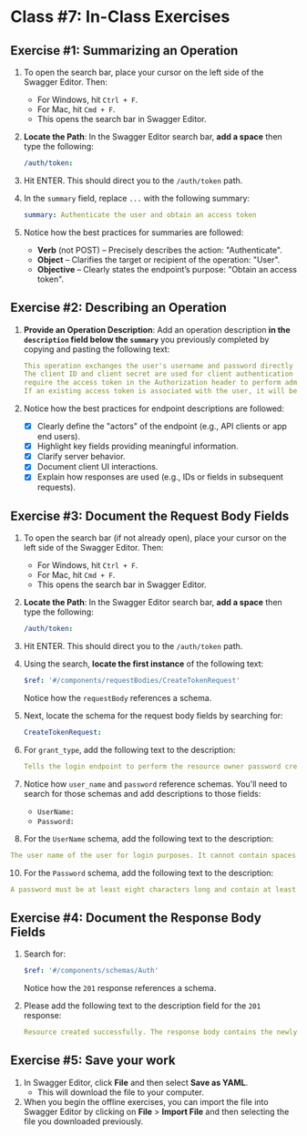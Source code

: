 # Class #7: In-Class Exercises

## Exercise #1: Summarizing an Operation

1. To open the search bar, place your cursor on the left side of the Swagger Editor. Then:

   - For Windows, hit `Ctrl + F`.
   - For Mac, hit `Cmd + F`.
   - This opens the search bar in Swagger Editor.

2. **Locate the Path**: In the Swagger Editor search bar, **add a space** then type the following:

   ```yaml
   /auth/token:
   ```

3. Hit ENTER. This should direct you to the `/auth/token` path.
4. In the `summary` field, replace `...` with the following summary:

   ```yaml
   summary: Authenticate the user and obtain an access token
   ```

5. Notice how the best practices for summaries are followed:

   - **Verb** (not POST) – Precisely describes the action: "Authenticate".
   - **Object** – Clarifies the target or recipient of the operation: "User".
   - **Objective** – Clearly states the endpoint’s purpose: "Obtain an access token".

## Exercise #2: Describing an Operation

1. **Provide an Operation Description**: Add an operation description **in the `description` field below the `summary`** you previously completed by copying and pasting the following text:

   ```yaml
   This operation exchanges the user's username and password directly for an access token.
   The client ID and client secret are used for client authentication (basic). Certain endpoints
   require the access token in the Authorization header to perform admin functions like creating menus.
   If an existing access token is associated with the user, it will be invalidated before a new one is generated.
   ```

2. Notice how the best practices for endpoint descriptions are followed:

   - [x] Clearly define the "actors" of the endpoint (e.g., API clients or app end users).
   - [x] Highlight key fields providing meaningful information.
   - [x] Clarify server behavior.
   - [x] Document client UI interactions.
   - [x] Explain how responses are used (e.g., IDs or fields in subsequent requests).

## Exercise #3: Document the Request Body Fields

1. To open the search bar (if not already open), place your cursor on the left side of the Swagger Editor. Then:
   - For Windows, hit `Ctrl + F`.
   - For Mac, hit `Cmd + F`.
   - This opens the search bar in Swagger Editor.
2. **Locate the Path**: In the Swagger Editor search bar, **add a space** then type the following:

   ```yaml
   /auth/token:
   ```

3. Hit ENTER. This should direct you to the `/auth/token` path.
4. Using the search, **locate the first instance** of the following text:

   ```yaml
   $ref: '#/components/requestBodies/CreateTokenRequest'
   ```

   Notice how the `requestBody` references a schema.

5. Next, locate the schema for the request body fields by searching for:

   ```yaml
   CreateTokenRequest:
   ```

6. For `grant_type`, add the following text to the description:

   ```yaml
   Tells the login endpoint to perform the resource owner password credential flow.
   ```

7. Notice how `user_name` and `password` reference schemas. You'll need to search for those schemas and add descriptions to those fields:

   - `UserName:`
   - `Password:`

8. For the `UserName` schema, add the following text to the description:

```yaml
The user name of the user for login purposes. It cannot contain spaces.
```

10. For the `Password` schema, add the following text to the description:

```yaml
A password must be at least eight characters long and contain at least one uppercase letter, one lowercase letter, one digit, and one special character (@, $, !, %, *, ?, &).
```

## Exercise #4: Document the Response Body Fields

1. Search for:

   ```yaml
   $ref: '#/components/schemas/Auth'
   ```

   Notice how the `201` response references a schema.

2. Please add the following text to the description field for the `201` response:

   ```yaml
   Resource created successfully. The response body contains the newly created resource.
   ```

## Exercise #5: Save your work

1. In Swagger Editor, click **File** and then select **Save as YAML**.
   - This will download the file to your computer.
2. When you begin the offline exercises, you can import the file into Swagger Editor by clicking on **File** > **Import File** and then selecting the file you downloaded previously.
